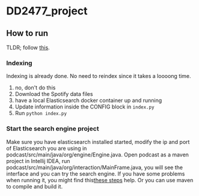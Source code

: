 # DD2477_project

## How to run
TLDR; follow [this](#gui).

### Indexing
Indexing is already done. No need to reindex since it takes a loooong time.

1. no, don't do this
1. Download the Spotify data files
1. have a local Elasticsearch docker container up and running
1. Update information inside the CONFIG block in `index.py`
1. Run `python index.py`

### Start the search engine project
Make sure you have elasticsearch installed started, modify the ip and port of Elasticsearch you are using in podcast/src/main/java/org/engine/Engine.java. Open podcast as a maven project in Intellij IDEA, run podcast/src/main/java/org/interaction/MainFrame.java, you will see the interface and you can try the search engine. If you have some problems when running it, you might find this[these steps](https://stackoverflow.com/a/52675252) help. Or you can use maven to compile and build it.
